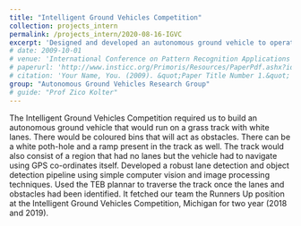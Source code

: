 ```yaml
---
title: "Intelligent Ground Vehicles Competition"
collection: projects_intern
permalink: /projects_intern/2020-08-16-IGVC
excerpt: 'Designed and developed an autonomous ground vehicle to operate in constraint environemnts. It fetched our team the Runners Up position at the Intelligent Ground Vehicles Competition, Michigan for two year (2018 and 2019).'
# date: 2009-10-01
# venue: 'International Conference on Pattern Recognition Applications and Methods 2019, Prague, Czech Republic'
# paperurl: 'http://www.insticc.org/Primoris/Resources/PaperPdf.ashx?idPaper=73925'
# citation: 'Your Name, You. (2009). &quot;Paper Title Number 1.&quot; <i>Journal 1</i>. 1(1).'
group: "Autonomous Ground Vehicles Research Group"
# guide: "Prof Zico Kolter"
---
```

<!-- This paper is about the number 1. The number 2 is left for future work. -->

<!-- [Download paper here](http://www.insticc.org/Primoris/Resources/PaperPdf.ashx?idPaper=73925) -->

<!-- Recommended citation: Your Name, You. (2009). "Paper Title Number 1." <i>Journal 1</i>. 1(1). -->

The Intelligent Ground Vehicles Competition required us to build an autonomous ground vehicle that would run on a grass track with white lanes. There would be coloured bins that will act as obstacles. There can be a white poth-hole and a ramp present in the track as well. The track would also consist of a region that had no lanes but the vehicle had to navigate using GPS co-ordinates itself. Developed a robust lane detection and object detection pipeline using simple computer vision and image processing techniques. Used the TEB plannar to traverse the track once the lanes and obstacles had been identified. It fetched our team the Runners Up position at the Intelligent Ground Vehicles Competition, Michigan for two year (2018 and 2019).